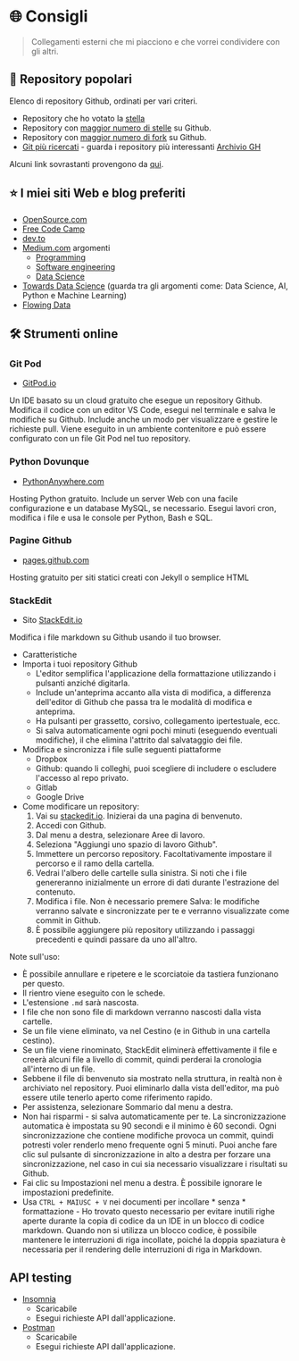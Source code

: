 # 🌐 Consigli
> Collegamenti esterni che mi piacciono e che vorrei condividere con gli altri.


## 🤩 Repository popolari

Elenco di repository Github, ordinati per vari criteri.

- Repository che ho votato la [stella](https://github.com/MichaelCurrin?tab=stars) 
- Repository con [maggior numero di stelle](https://github.com/search?q=stars%3A%3E100&s=stars&type=Repositories) su Github.
- Repository con [maggior numero di fork](https://github.com/search?o=desc&q=stars:%3E1&s=forks&type=Repositories) su Github.
- [Git più ricercati](http://gitmostwanted.com/) - guarda i repository più interessanti [Archivio GH](https://www.gharchive.org/)

Alcuni link sovrastanti provengono da [qui](https://stackoverflow.com/questions/19855552/how-to-find-out-the-most-popular-repositories-on-github).

## ⭐ I miei siti Web e blog preferiti

- [OpenSource.com](https://opensource.com)
- [Free Code Camp](http://freeCodeCamp.org)
- [dev.to](https://dev.to)
- [Medium.com](https://medium.com) argomenti
    - [Programming](https://medium.com/topic/programming)
    - [Software engineering](https://medium.com/topic/software-engineering)
    - [Data Science](https://medium.com/topic/data-science)
- [Towards Data Science](https://towardsdatascience.com/) (guarda tra gli argomenti come: Data Science, AI, Python e Machine Learning)
- [Flowing Data](https://flowingdata.com)


## 🛠 Strumenti online

### Git Pod

- [GitPod.io](https://gitpod.io) 

Un IDE basato su un cloud gratuito che esegue un repository Github. Modifica il codice con un editor VS Code, esegui nel terminale e salva le modifiche su Github. Include anche un modo per visualizzare e gestire le richieste pull. Viene eseguito in un ambiente contenitore e può essere configurato con un file Git Pod nel tuo repository.

### Python Dovunque

- [PythonAnywhere.com](https://pythonanywhere.com)

Hosting Python gratuito. Include un server Web con una facile configurazione e un database MySQL, se necessario. Esegui lavori cron, modifica i file e usa le console per Python, Bash e SQL.

### Pagine Github 

- [pages.github.com](https://pages.github.com/)

Hosting gratuito per siti statici creati con Jekyll o semplice HTML

### StackEdit

- Sito [StackEdit.io](https://stackedit.io/)

Modifica i file markdown su Github usando il tuo browser.

- Caratteristiche
- Importa i tuoi repository Github
	- L'editor semplifica l'applicazione della formattazione utilizzando i pulsanti anziché digitarla.
	- Include un'anteprima accanto alla vista di modifica, a differenza dell'editor di Github che passa tra le modalità di modifica e anteprima.
	- Ha pulsanti per grassetto, corsivo, collegamento ipertestuale, ecc.
	- Si salva automaticamente ogni pochi minuti (eseguendo eventuali modifiche), il che elimina l'attrito dal salvataggio dei file.
- Modifica e sincronizza i file sulle seguenti piattaforme
	- Dropbox
	- Github: quando li colleghi, puoi scegliere di includere o escludere l'accesso al repo privato.
	- Gitlab
	- Google Drive
- Come modificare un repository:
	1. Vai su [stackedit.io](https://stackedit.io/). Inizierai da una pagina di benvenuto.
	2. Accedi con Github.
	3. Dal menu a destra, selezionare Aree di lavoro.
	4. Seleziona "Aggiungi uno spazio di lavoro Github".
	5. Immettere un percorso repository. Facoltativamente impostare il percorso e il ramo della cartella.
	6. Vedrai l'albero delle cartelle sulla sinistra. Si noti che i file genereranno inizialmente un errore di dati durante l'estrazione del contenuto.
	7. Modifica i file. Non è necessario premere Salva: le modifiche verranno salvate e sincronizzate per te e verranno visualizzate come commit in Github.
	8. È possibile aggiungere più repository utilizzando i passaggi precedenti e quindi passare da uno all'altro.

Note sull'uso:

- È possibile annullare e ripetere e le scorciatoie da tastiera funzionano per questo.
- Il rientro viene eseguito con le schede.
- L'estensione `.md` sarà nascosta.
- I file che non sono file di markdown verranno nascosti dalla vista cartelle.
- Se un file viene eliminato, va nel Cestino (e in Github in una cartella cestino).
- Se un file viene rinominato, StackEdit eliminerà effettivamente il file e creerà alcuni file a livello di commit, quindi perderai la cronologia all'interno di un file.
- Sebbene il file di benvenuto sia mostrato nella struttura, in realtà non è archiviato nel repository. Puoi eliminarlo dalla vista dell'editor, ma può essere utile tenerlo aperto come riferimento rapido.
- Per assistenza, selezionare Sommario dal menu a destra.
- Non hai risparmi - si salva automaticamente per te. La sincronizzazione automatica è impostata su 90 secondi e il minimo è 60 secondi. Ogni sincronizzazione che contiene modifiche provoca un commit, quindi potresti voler renderlo meno frequente ogni 5 minuti. Puoi anche fare clic sul pulsante di sincronizzazione in alto a destra per forzare una sincronizzazione, nel caso in cui sia necessario visualizzare i risultati su Github.
- Fai clic su Impostazioni nel menu a destra. È possibile ignorare le impostazioni predefinite.
- Usa `CTRL + MAIUSC + V` nei documenti per incollare * senza * formattazione - Ho trovato questo necessario per evitare inutili righe aperte durante la copia di codice da un IDE in un blocco di codice markdown. Quando non si utilizza un blocco codice, è possibile mantenere le interruzioni di riga incollate, poiché la doppia spaziatura è necessaria per il rendering delle interruzioni di riga in Markdown.


## API testing


- [Insomnia](https://insomnia.rest/)
	- Scaricabile
	- Esegui richieste API dall'applicazione.
- [Postman](https://www.postman.com/)
	- Scaricabile
	- Esegui richieste API dall'applicazione.
